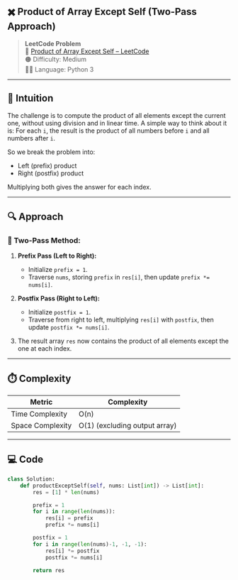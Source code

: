 ## ✖️ Product of Array Except Self (Two-Pass Approach)

> **LeetCode Problem**  
> 🔗 [Product of Array Except Self – LeetCode](https://leetcode.com/problems/product-of-array-except-self/)  
> 🟠 Difficulty: Medium  
> 🧑‍💻 Language: Python 3

---

## 🧠 Intuition
The challenge is to compute the product of all elements except the current one, without using division and in linear time.
A simple way to think about it is:
For each `i`, the result is the product of all numbers before `i` and all numbers after `i`.

So we break the problem into:
  - Left (prefix) product
  - Right (postfix) product
    
Multiplying both gives the answer for each index.

---

## 🔍 Approach

### 🔁 Two-Pass Method:

1. **Prefix Pass (Left to Right):**
   - Initialize `prefix = 1`.
   - Traverse `nums`, storing `prefix` in `res[i]`, then update `prefix *= nums[i]`.

2. **Postfix Pass (Right to Left):**
   - Initialize `postfix = 1`.
   - Traverse from right to left, multiplying `res[i]` with `postfix`, then update `postfix *= nums[i]`.

3. The result array `res` now contains the product of all elements except the one at each index.

---

## ⏱️ Complexity

| Metric            | Complexity      |
|-------------------|-----------------|
| Time Complexity   | O(n)            |
| Space Complexity  | O(1) (excluding output array) |

---

## 💻 Code

```python
class Solution:
    def productExceptSelf(self, nums: List[int]) -> List[int]:
        res = [1] * len(nums)

        prefix = 1
        for i in range(len(nums)):
            res[i] = prefix
            prefix *= nums[i]

        postfix = 1
        for i in range(len(nums)-1, -1, -1):
            res[i] *= postfix
            postfix *= nums[i]

        return res
